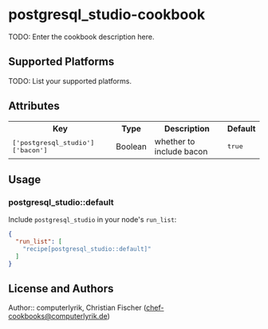# postgresql_studio-cookbook

TODO: Enter the cookbook description here.

## Supported Platforms

TODO: List your supported platforms.

## Attributes

<table>
  <tr>
    <th>Key</th>
    <th>Type</th>
    <th>Description</th>
    <th>Default</th>
  </tr>
  <tr>
    <td><tt>['postgresql_studio']['bacon']</tt></td>
    <td>Boolean</td>
    <td>whether to include bacon</td>
    <td><tt>true</tt></td>
  </tr>
</table>

## Usage

### postgresql_studio::default

Include `postgresql_studio` in your node's `run_list`:

```json
{
  "run_list": [
    "recipe[postgresql_studio::default]"
  ]
}
```

## License and Authors

Author:: computerlyrik, Christian Fischer (<chef-cookbooks@computerlyrik.de>)

